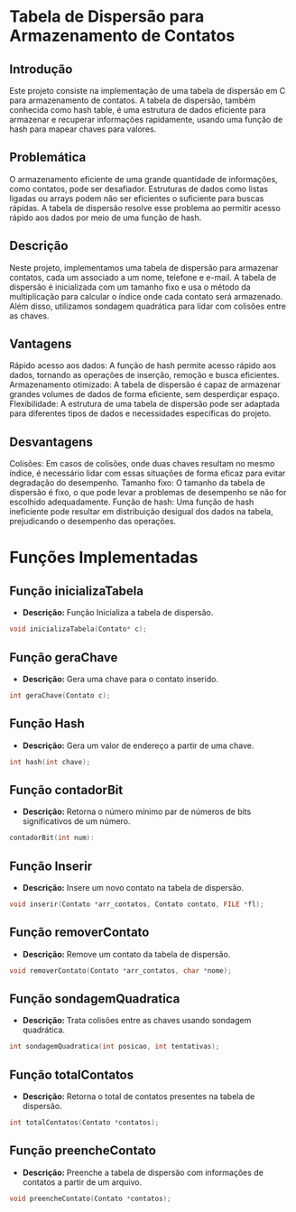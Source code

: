 # Tabela de Dispersão para Armazenamento de Contatos
## Introdução
Este projeto consiste na implementação de uma tabela de dispersão em C para armazenamento de contatos. A tabela de dispersão, também conhecida como hash table, é uma estrutura de dados eficiente para armazenar e recuperar informações rapidamente, usando uma função de hash para mapear chaves para valores.

## Problemática
O armazenamento eficiente de uma grande quantidade de informações, como contatos, pode ser desafiador. Estruturas de dados como listas ligadas ou arrays podem não ser eficientes o suficiente para buscas rápidas. A tabela de dispersão resolve esse problema ao permitir acesso rápido aos dados por meio de uma função de hash.

## Descrição
Neste projeto, implementamos uma tabela de dispersão para armazenar contatos, cada um associado a um nome, telefone e e-mail. A tabela de dispersão é inicializada com um tamanho fixo e usa o método da multiplicação para calcular o índice onde cada contato será armazenado. Além disso, utilizamos sondagem quadrática para lidar com colisões entre as chaves.

## Vantagens
Rápido acesso aos dados: A função de hash permite acesso rápido aos dados, tornando as operações de inserção, remoção e busca eficientes.
Armazenamento otimizado: A tabela de dispersão é capaz de armazenar grandes volumes de dados de forma eficiente, sem desperdiçar espaço.
Flexibilidade: A estrutura de uma tabela de dispersão pode ser adaptada para diferentes tipos de dados e necessidades específicas do projeto.

## Desvantagens
Colisões: Em casos de colisões, onde duas chaves resultam no mesmo índice, é necessário lidar com essas situações de forma eficaz para evitar degradação do desempenho.
Tamanho fixo: O tamanho da tabela de dispersão é fixo, o que pode levar a problemas de desempenho se não for escolhido adequadamente.
Função de hash: Uma função de hash ineficiente pode resultar em distribuição desigual dos dados na tabela, prejudicando o desempenho das operações.

# Funções Implementadas
## Função inicializaTabela
* **Descrição:** Função Inicializa a tabela de dispersão.
```c
void inicializaTabela(Contato* c);
```
## Função geraChave
* **Descrição:** Gera uma chave para o contato inserido.

```c
int geraChave(Contato c);
```

## Função Hash
* **Descrição:** Gera um valor de endereço a partir de uma chave.
```c
int hash(int chave);
```
## Função contadorBit
* **Descrição:** Retorna o número mínimo par de números de bits significativos de um número.
```c
contadorBit(int num): 
```
## Função Inserir
* **Descrição:** Insere um novo contato na tabela de dispersão.
```c
void inserir(Contato *arr_contatos, Contato contato, FILE *fl);
```
## Função removerContato
* **Descrição:** Remove um contato da tabela de dispersão.
```c
void removerContato(Contato *arr_contatos, char *nome);
```
## Função sondagemQuadratica
* **Descrição:** Trata colisões entre as chaves usando sondagem quadrática.
```c
int sondagemQuadratica(int posicao, int tentativas);
```
## Função totalContatos
* **Descrição:** Retorna o total de contatos presentes na tabela de dispersão.
```c
int totalContatos(Contato *contatos);
```
## Função preencheContato
* **Descrição:** Preenche a tabela de dispersão com informações de contatos a partir de um arquivo.
```c
void preencheContato(Contato *contatos);
```
